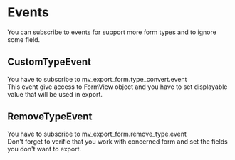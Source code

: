# Events 

You can subscribe to events for support more form types and to ignore some field. 

## CustomTypeEvent

You have to subscribe to mv_export_form.type_convert.event  
This event give access to FormView object and you have to set displayable value that will be used in export. 

## RemoveTypeEvent

You have to subscribe to mv_export_form.remove_type.event  
Don't forget to verifie that you work with concerned form and set the fields you don't want to export.